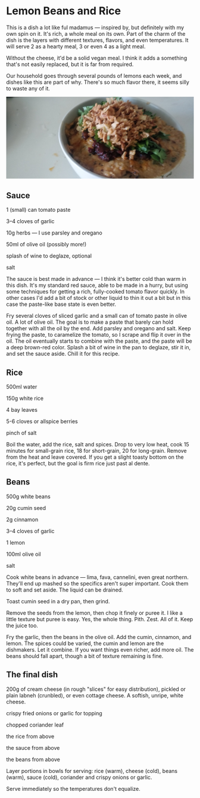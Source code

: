 

# Lemon Beans and Rice



This is a dish a lot like ful madamus — inspired by, but definitely with my own spin on it. It's rich, a whole meal on its own. Part of the charm of the dish is the layers with different textures, flavors, and even temperatures. It will serve 2 as a hearty meal, 3 or even 4 as a light meal.

Without the cheese, it'd be a solid vegan meal. I think it adds a something that's not easily replaced, but it is far from required.

Our household goes through several pounds of lemons each week, and dishes like this are part of why. There's so much flavor there, it seems silly to waste any of it.



![lemon-garlic-beans](lemon-garlic-beans.jpg)

## Sauce



1 (small) can tomato paste

3–4 cloves of garlic

10g herbs — I use parsley and oregano

50ml of olive oil (possibly more!)

splash of wine to deglaze, optional

salt



The sauce is best made in advance — I think it's better cold than warm in this dish. It's my standard red sauce, able to be made in a hurry, but using some techniques for getting a rich, fully-cooked tomato flavor quickly. In other cases I'd add a bit of stock or other liquid to thin it out a bit but in this case the paste-like base state is even better.

Fry several cloves of sliced garlic and a small can of tomato paste in olive oil. A lot of olive oil. The goal is to make a paste that barely can hold together with all the oil by the end. Add parsley and oregano and salt. Keep frying the paste, to caramelize the tomato, so I scrape and flip it over in the oil. The oil eventually starts to combine with the paste, and the paste will be a deep brown-red color. Splash a bit of wine in the pan to deglaze, stir it in, and set the sauce aside. Chill it for this recipe.

## Rice

500ml water

150g white rice

4 bay leaves

5-6 cloves or allspice berries

pinch of salt



Boil the water, add the rice, salt and spices. Drop to very low heat, cook 15 minutes for small-grain rice, 18 for short-grain, 20 for long-grain. Remove from the heat and leave covered. If you get a slight toasty bottom on the rice, it's perfect, but the goal is firm rice just past al dente.

## Beans



500g white beans

20g cumin seed

2g cinnamon

3–4 cloves of garlic

1 lemon

100ml olive oil

salt



Cook white beans in advance — lima, fava, cannelini, even great northern. They'll end up mashed so the specifics aren't super important. Cook them to soft and set aside. The liquid can be drained.



Toast cumin seed in a dry pan, then grind.

Remove the seeds from the lemon, then chop it finely or puree it. I like a little texture but puree is easy. Yes, the whole thing. Pith. Zest. All of it. Keep the juice too.

Fry the garlic, then the beans in the olive oil. Add the cumin, cinnamon, and lemon. The spices could be varied, the cumin and lemon are the dishmakers. Let it combine. If you want things even richer, add more oil. The beans should fall apart, though a bit of texture remaining is fine.

## The final dish

200g of cream cheese (in rough "slices" for easy distribution), pickled or plain labneh (crunbled), or even cottage cheese. A softish, unripe, white cheese.

crispy fried onions or garlic for topping

chopped coriander leaf

the rice from above

the sauce from above

the beans from above



Layer portions in bowls for serving: rice (warm), cheese (cold), beans (warm), sauce (cold), coriander and crispy onions or garlic. 



Serve immediately so the temperatures don't equalize.